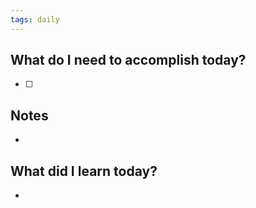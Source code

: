 ```yaml
---  
tags: daily  
---  
```

  
## What do I need to accomplish today?  
- [ ]  
  
## Notes  
-  
  
## What did I learn today?  
-